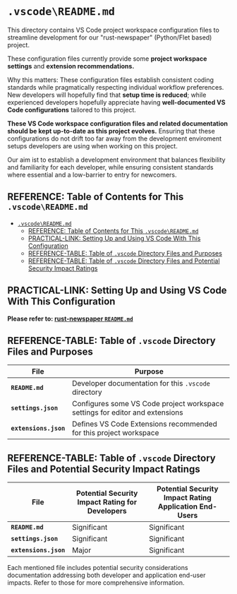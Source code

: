 <!-- VS CODE WORKSPACE CONFIGURATION DOCUMENTATION FOR FOR THIS "rust-newspaper"
(PYTHON/FLET BASED) PROJECT
PURPOSE: Document VS Code workspace configuration approach, and serve as a quick
reference document
POTENTIAL SECURITY IMPACT FOR DEVELOPERS: Significant - Official project
documentation
POTENTIAL SECURITY IMPACT FOR APPLICATION END-USERS: Significant - Official
project documentation -->

# `.vscode\README.md`

This directory contains VS Code project workspace configuration files to streamline development for our "rust-newspaper" (Python/Flet based) project.

These configuration files currently provide some **project workspace settings** and **extension recommendations.**

Why this matters: These configuration files establish consistent coding standards while pragmatically respecting individual workflow preferences. New developers will hopefully find that **setup time is reduced**; while experienced developers hopefully appreciate having **well-documented VS Code configurations** tailored to this project.

**These VS Code workspace configuration files and related documentation should be kept up-to-date as this project evolves.** Ensuring that these configurations do not drift too far away from the development enviroment setups developers are using when working on this project.

Our aim ist to establish a development environment that balances flexibility and familiarity for each developer, while ensuring consistent standards where essential and a low-barrier to entry for newcomers.

## REFERENCE: Table of Contents for This `.vscode\README.md`

- [`.vscode\README.md`](#vscodereadmemd)
  - [REFERENCE: Table of Contents for This `.vscode\README.md`](#reference-table-of-contents-for-this-vscodereadmemd)
  - [PRACTICAL-LINK: Setting Up and Using VS Code With This Configuration](#practical-link-setting-up-and-using-vs-code-with-this-configuration)
  - [REFERENCE-TABLE: Table of `.vscode` Directory Files and Purposes](#reference-table-table-of-vscode-directory-files-and-purposes)
  - [REFERENCE-TABLE: Table of `.vscode` Directory Files and Potential Security Impact Ratings](#reference-table-table-of-vscode-directory-files-and-potential-security-impact-ratings)

## PRACTICAL-LINK: Setting Up and Using VS Code With This Configuration

**Please refer to: [rust-newspaper `README.md`](..\README.md)**

## REFERENCE-TABLE: Table of `.vscode` Directory Files and Purposes

| File                  | Purpose                                                                      |
| --------------------- | ---------------------------------------------------------------------------- |
| **`README.md`**       | Developer documentation for this `.vscode` directory                         |
| **`settings.json`**   | Configures some VS Code project workspace settings for editor and extensions |
| **`extensions.json`** | Defines VS Code Extensions recommended for this project workspace            |

## REFERENCE-TABLE: Table of `.vscode` Directory Files and Potential Security Impact Ratings

| File                  | Potential Security Impact Rating for Developers | Potential Security Impact Rating Application End-Users |
| --------------------- | ----------------------------------------------- | ------------------------------------------------------ |
| **`README.md`**       | Significant                                     | Significant                                            |
| **`settings.json`**   | Significant                                     | Significant                                            |
| **`extensions.json`** | Major                                           | Significant                                            |

Each mentioned file includes potential security considerations documentation addressing both developer and application end-user impacts. Refer to those for more comprehensive information.
